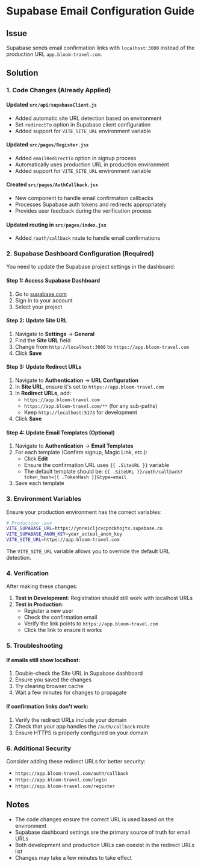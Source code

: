 # Supabase Email Configuration Guide

## Issue
Supabase sends email confirmation links with `localhost:3000` instead of the production URL `app.bloom-travel.com`.

## Solution

### 1. Code Changes (Already Applied)

#### Updated `src/api/supabaseClient.js`
- Added automatic site URL detection based on environment
- Set `redirectTo` option in Supabase client configuration
- Added support for `VITE_SITE_URL` environment variable

#### Updated `src/pages/Register.jsx`
- Added `emailRedirectTo` option in signup process
- Automatically uses production URL in production environment
- Added support for `VITE_SITE_URL` environment variable

#### Created `src/pages/AuthCallback.jsx`
- New component to handle email confirmation callbacks
- Processes Supabase auth tokens and redirects appropriately
- Provides user feedback during the verification process

#### Updated routing in `src/pages/index.jsx`
- Added `/auth/callback` route to handle email confirmations

### 2. Supabase Dashboard Configuration (Required)

You need to update the Supabase project settings in the dashboard:

#### Step 1: Access Supabase Dashboard
1. Go to [supabase.com](https://supabase.com)
2. Sign in to your account
3. Select your project

#### Step 2: Update Site URL
1. Navigate to **Settings** → **General**
2. Find the **Site URL** field
3. Change from `http://localhost:3000` to `https://app.bloom-travel.com`
4. Click **Save**

#### Step 3: Update Redirect URLs
1. Navigate to **Authentication** → **URL Configuration**
2. In **Site URL**, ensure it's set to `https://app.bloom-travel.com`
3. In **Redirect URLs**, add:
   - `https://app.bloom-travel.com`
   - `https://app.bloom-travel.com/**` (for any sub-paths)
   - Keep `http://localhost:5173` for development
4. Click **Save**

#### Step 4: Update Email Templates (Optional)
1. Navigate to **Authentication** → **Email Templates**
2. For each template (Confirm signup, Magic Link, etc.):
   - Click **Edit**
   - Ensure the confirmation URL uses `{{ .SiteURL }}` variable
   - The default template should be: `{{ .SiteURL }}/auth/callback?token_hash={{ .TokenHash }}&type=email`
3. Save each template

### 3. Environment Variables

Ensure your production environment has the correct variables:

```bash
# Production .env
VITE_SUPABASE_URL=https://ynreicljcvcpzckhojtx.supabase.co
VITE_SUPABASE_ANON_KEY=your_actual_anon_key
VITE_SITE_URL=https://app.bloom-travel.com
```

The `VITE_SITE_URL` variable allows you to override the default URL detection.

### 4. Verification

After making these changes:

1. **Test in Development**: Registration should still work with localhost URLs
2. **Test in Production**: 
   - Register a new user
   - Check the confirmation email
   - Verify the link points to `https://app.bloom-travel.com`
   - Click the link to ensure it works

### 5. Troubleshooting

#### If emails still show localhost:
1. Double-check the Site URL in Supabase dashboard
2. Ensure you saved the changes
3. Try clearing browser cache
4. Wait a few minutes for changes to propagate

#### If confirmation links don't work:
1. Verify the redirect URLs include your domain
2. Check that your app handles the `/auth/callback` route
3. Ensure HTTPS is properly configured on your domain

### 6. Additional Security

Consider adding these redirect URLs for better security:
- `https://app.bloom-travel.com/auth/callback`
- `https://app.bloom-travel.com/login`
- `https://app.bloom-travel.com/register`

## Notes

- The code changes ensure the correct URL is used based on the environment
- Supabase dashboard settings are the primary source of truth for email URLs
- Both development and production URLs can coexist in the redirect URLs list
- Changes may take a few minutes to take effect